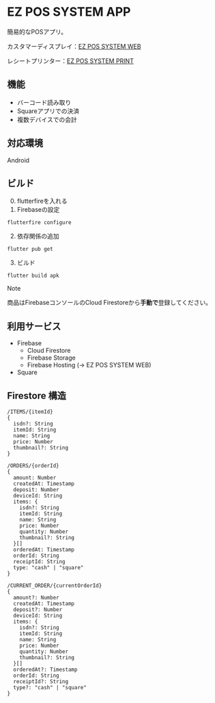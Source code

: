 # EZ POS SYSTEM APP

簡易的なPOSアプリ。

カスタマーディスプレイ：[EZ POS SYSTEM WEB](https://github.com/opera7133/ez_pos_system_web)

レシートプリンター：[EZ POS SYSTEM PRINT](https://github.com/opera7133/ez_pos_system_print)

## 機能

- バーコード読み取り
- Squareアプリでの決済
- 複数デバイスでの会計

## 対応環境

Android

## ビルド

0. flutterfireを入れる
1. Firebaseの設定

```shell
flutterfire configure
```

2. 依存関係の追加

```shell
flutter pub get
```

3. ビルド

```shell
flutter build apk
```

> [!NOTE]
> 商品はFirebaseコンソールのCloud Firestoreから**手動で**登録してください。

## 利用サービス

- Firebase
  - Cloud Firestore
  - Firebase Storage
  - Firebase Hosting (-> EZ POS SYSTEM WEB)
- Square

## Firestore 構造

```plain
/ITEMS/{itemId}
{
  isdn?: String
  itemId: String
  name: String
  price: Number
  thumbnail?: String
}

/ORDERS/{orderId}
{
  amount: Number
  createdAt: Timestamp
  deposit: Number
  deviceId: String
  items: {
    isdn?: String
    itemId: String
    name: String
    price: Number
    quantity: Number
    thumbnail?: String
  }[]
  orderedAt: Timestamp
  orderId: String
  receiptId: String
  type: "cash" | "square"
}

/CURRENT_ORDER/{currentOrderId}
{
  amount?: Number
  createdAt: Timestamp
  deposit?: Number
  deviceId: String
  items: {
    isdn?: String
    itemId: String
    name: String
    price: Number
    quantity: Number
    thumbnail?: String
  }[]
  orderedAt?: Timestamp
  orderId: String
  receiptId?: String
  type?: "cash" | "square"
}
```
